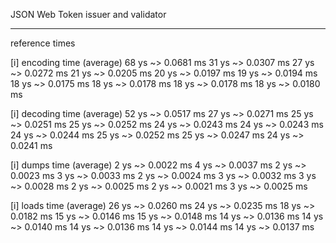JSON Web Token issuer and validator

-----

reference times

[i] encoding time (average)
68 ys ~> 0.0681 ms
31 ys ~> 0.0307 ms
27 ys ~> 0.0272 ms
21 ys ~> 0.0205 ms
20 ys ~> 0.0197 ms
19 ys ~> 0.0194 ms
18 ys ~> 0.0175 ms
18 ys ~> 0.0178 ms
18 ys ~> 0.0178 ms
18 ys ~> 0.0180 ms

[i] decoding time (average)
52 ys ~> 0.0517 ms
27 ys ~> 0.0271 ms
25 ys ~> 0.0251 ms
25 ys ~> 0.0252 ms
24 ys ~> 0.0243 ms
24 ys ~> 0.0243 ms
24 ys ~> 0.0244 ms
25 ys ~> 0.0252 ms
25 ys ~> 0.0247 ms
24 ys ~> 0.0241 ms

[i] dumps time (average)
2 ys ~> 0.0022 ms
4 ys ~> 0.0037 ms
2 ys ~> 0.0023 ms
3 ys ~> 0.0033 ms
2 ys ~> 0.0024 ms
3 ys ~> 0.0032 ms
3 ys ~> 0.0028 ms
2 ys ~> 0.0025 ms
2 ys ~> 0.0021 ms
3 ys ~> 0.0025 ms

[i] loads time (average)
26 ys ~> 0.0260 ms
24 ys ~> 0.0235 ms
18 ys ~> 0.0182 ms
15 ys ~> 0.0146 ms
15 ys ~> 0.0148 ms
14 ys ~> 0.0136 ms
14 ys ~> 0.0140 ms
14 ys ~> 0.0136 ms
14 ys ~> 0.0144 ms
14 ys ~> 0.0137 ms
